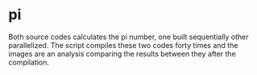 # pi

  Both source codes calculates the pi number, one built sequentially other parallelized. 
  The script compiles these two codes forty times and the images are an analysis comparing the results between they after the compilation.
